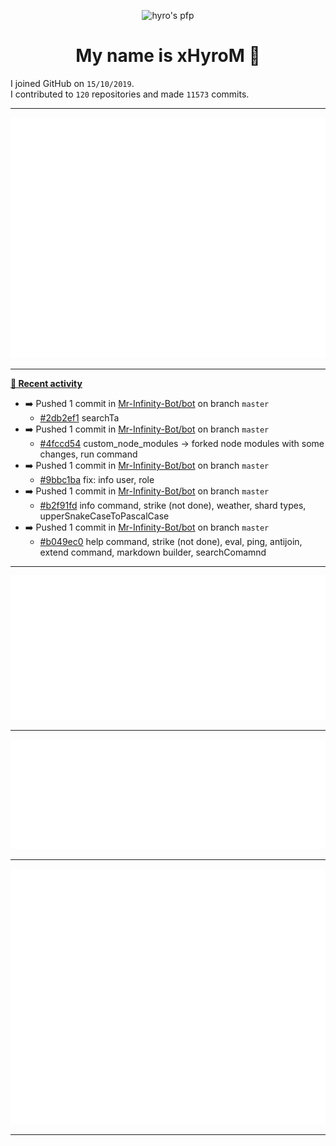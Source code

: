 <p align="center">
    <img src="https://avatars.githubusercontent.com/u/56601352" width="192" alt="hyro's pfp" />
    <h1 align="center">My name is xHyroM 👋</h1>
</p>

I joined GitHub on `15/10/2019`.  
I contributed to `120` repositories and made `11573` commits.  

___

<img src="https://github.com/xHyroM/xHyroM/blob/master/.cache/base.svg">

___

**[📰 Recent activity](https://github.com/xHyroM)**
* ➡️ Pushed 1 commit in [Mr-Infinity-Bot/bot](https://github.com/Mr-Infinity-Bot/bot) on branch `master`
  * [#2db2ef1](https://github.com/Mr-Infinity-Bot/bot/commit/2db2ef1) searchTa
* ➡️ Pushed 1 commit in [Mr-Infinity-Bot/bot](https://github.com/Mr-Infinity-Bot/bot) on branch `master`
  * [#4fccd54](https://github.com/Mr-Infinity-Bot/bot/commit/4fccd54) custom_node_modules -&gt; forked node modules with some changes, run command
* ➡️ Pushed 1 commit in [Mr-Infinity-Bot/bot](https://github.com/Mr-Infinity-Bot/bot) on branch `master`
  * [#9bbc1ba](https://github.com/Mr-Infinity-Bot/bot/commit/9bbc1ba) fix: info user, role
* ➡️ Pushed 1 commit in [Mr-Infinity-Bot/bot](https://github.com/Mr-Infinity-Bot/bot) on branch `master`
  * [#b2f91fd](https://github.com/Mr-Infinity-Bot/bot/commit/b2f91fd) info command, strike (not done), weather, shard types, upperSnakeCaseToPascalCase
* ➡️ Pushed 1 commit in [Mr-Infinity-Bot/bot](https://github.com/Mr-Infinity-Bot/bot) on branch `master`
  * [#b049ec0](https://github.com/Mr-Infinity-Bot/bot/commit/b049ec0) help command, strike (not done), eval, ping, antijoin, extend command, markdown builder, searchComamnd


___

<img src="https://github.com/xHyroM/xHyroM/blob/master/.cache/isocalendar.svg">

___

<img src="https://github.com/xHyroM/xHyroM/blob/master/.cache/languages.svg">

___

<img src="https://github.com/xHyroM/xHyroM/blob/master/.cache/achievements.svg">

___